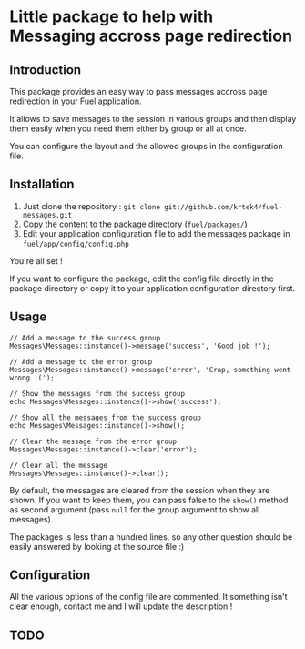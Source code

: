 # Little package to help with Messaging accross page redirection

## Introduction

This package provides an easy way to pass messages accross page redirection in your Fuel application.

It allows to save messages to the session in various groups and then display them easily when you need them either by group or all at once.

You can configure the layout and the allowed groups in the configuration file.

## Installation

1. Just clone the repository : `git clone git://github.com/krtek4/fuel-messages.git` 
2. Copy the content to the package directory (`fuel/packages/`)
3. Edit your application configuration file to add the messages package in `fuel/app/config/config.php`

You're all set !

If you want to configure the package, edit the config file directly in the package directory or copy it to your application configuration directory first.

## Usage

	// Add a message to the success group
	Messages\Messages::instance()->message('success', 'Good job !');

	// Add a message to the error group
	Messages\Messages::instance()->message('error', 'Crap, something went wrong :(');

	// Show the messages from the success group
	echo Messages\Messages::instance()->show('success');

	// Show all the messages from the success group
	echo Messages\Messages::instance()->show();

	// Clear the message from the error group
	Messages\Messages::instance()->clear('error');

	// Clear all the message
	Messages\Messages::instance()->clear();

By default, the messages are cleared from the session when they are shown. If you want to keep them, you can pass false to the `show()` method as second argument (pass `null` for the group argument to show all messages).

The packages is less than a hundred lines, so any other question should be easily answered by looking at the source file :)

## Configuration

All the various options of the config file are commented. It something isn't clear enough, contact me and I will update the description !

## TODO

